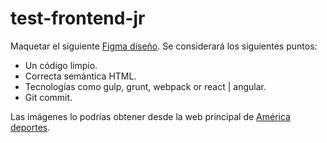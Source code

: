 # test-frontend-jr
Maquetar el siguiente [Figma diseño](https://www.figma.com/file/ExMck0eBIhRMaKDGuAJZ5N/Test-frontend-Jr?node-id=0%3A1).
Se considerará los siguientes puntos:

- Un código limpio.
- Correcta semántica HTML.
- Tecnologías como gulp, grunt, webpack or react | angular.
- Git commit.

Las imágenes lo podrías obtener desde la web principal de [América deportes](https://www.americatv.com.pe/deportes/).
